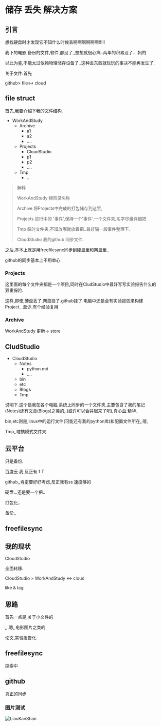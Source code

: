 # 储存  丢失 解决方案

## 引言

想找硬盘时才发现它不知什么时候丢啊啊啊啊啊啊!!!!!

我下的电影,备份的文件,软件,都没了,,想想就很心痛..两年的积累没了....妈的

以此为鉴,不能太过依赖物理储存设备了..这种丢东西就玩玩的事决不能再发生了.



关于文件.首先

github> file<-> cloud



## file struct

首先,我要介绍下我的文件结构.

- WorkAndStudy
    - Archive
        - a1
        - a2
        - ....
    - Projects
        - CloudStudio
        - p1
        - p2
        - ....
    - Tmp
        - ...

> 解释
>
> WorkAndStudy 根目录名称
>
> Archive 将Projects中完成的打包储存到这里,
>
> Projects 进行中的 '事件',保持一个'事件',一个文件夹,名字尽量详细把
>
> Tmp 临时文件夹,不知放哪就放着把..最好隔一段事件整理下.
>
> CloudStudio 我的github 同步文件.



之后,基本上就是用freefilesync同步到硬盘里和网盘里..



github的同步基本上不用单心



### Projects

这里面的每个文件夹都是一个项目,同时在CludStudio中最好写写实验报告什么的双重保险.

这样,即使,硬盘丢了,网盘挂了.github挂了.电脑中还是会有实验报告来构建Project...至少,有个经验复用



### Archive



WorkAndStudy 更新-> store



## CludStudio

* CloudStudio
    * Notes
        * python.md
        * ....
    * bin
    * etc
    * Blogs
    * Tmp



说明下.这个是我在各个电脑,系统上同步的一个文件夹,主要包含了我的笔记(Notes)还有文章(Blogs)之类的,,(或许可以合并起来了吧),真心血.精华..

bin,etc则是,linux中的运行文件(可能还有我的python库)和配置文件所在,,嗯,

Tmp,,瞎搞模式文件夹.



## 云平台

只是备份.

百度云 我 反正有 1 T

github,,肯定要好好考虑,反正我有ss 速度够的

硬盘...还是要一个把..

打包化..

备份..







## freefilesync



## 我的现状

CloudStudio

全面转移.

CloudStudio > WorkAndStudy <-> cloud

like & tag



## 思路

首先一点是,关于小文件的

,,,嗯,,电影图片之类的



论文,实验报告化.









## freefilesync

探索中

## github

真正的同步





### 图片测试



![LiouKanShan](C:\Users\14049\WordAndStudy\Projects\CloudStudio\Blogs\Resources\Pictures\LiouKanShan.jpg)


